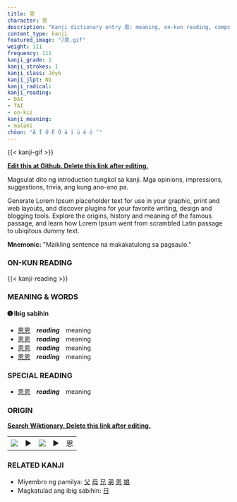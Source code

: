 ```yaml
---
title: 恩
character: 恩
description: "Kanji dictionary entry 恩: meaning, on-kun reading, compounds, origin, related kanji"
content_type: kanji
featured_image: "/恩.gif"
weight: 111
frequency: 111
kanji_grade: 1
kanji_strokes: 1
kanji_class: Jōyō
kanji_jlpt: N1
kanji_radical: 
kanji_reading: 
- DAI
- TAI
- oo-kii
kanji_meaning:
- malaki
chōon: "Ā Ī Ū Ē Ō ā ī ū ē ō ’"
---
```

[//]: # (Don't edit the line below. Kanji animated GIF code is automatically generated.)
{{< kanji-gif >}}

[//]: # (Edit below this line.)

**[Edit this at Github. Delete this link after editing.](https://github.com/tim0g/tim/tree/main/content/kanji/恩/index.md)**

Magsulat dito ng introduction tungkol sa kanji. Mga opinions, impressions, suggestions, trivia, ang kung ano-ano pa.

Generate Lorem Ipsum placeholder text for use in your graphic, print and web layouts, and discover plugins for your favorite writing, design and blogging tools. Explore the origins, history and meaning of the famous passage, and learn how Lorem Ipsum went from scrambled Latin passage to ubiqitous dummy text.
 
**Mnemonic:** "Maikling sentence na makakatulong sa pagsaulo."

### ON-KUN READING

[//]: # (Don't edit the line below. ON-KUN READING code is automatically generated.)
{{< kanji-reading >}}

### MEANING & WORDS

#### ➊ **Ibig sabihin**
  - [恩](../恩)[恩](../恩)　***reading***　meaning
  - [恩](../恩)[恩](../恩)　***reading***　meaning
  - [恩](../恩)[恩](../恩)　***reading***　meaning
  - [恩](../恩)[恩](../恩)　***reading***　meaning

### SPECIAL READING
  - [恩](../恩)[恩](../恩)　***reading***　meaning

### ORIGIN

**[Search Wiktionary. Delete this link after editing.](https://wiktionary.org/wiki/恩)**
<table class="kanji-table"><tr><td>
<img src="60px-恩-bronze.svg.png">
</td><td>▶</td><td>
<img src="60px-恩-oracle.svg.png">
</td><td>▶</td>
<td class="kanji-origin">恩</td>
</tr></table>

### RELATED KANJI
- Miyembro ng pamilya: [父](../父) [母](../母) [兄](../兄) [弟](../弟) [恩](../恩) [娘](../娘)
- Magkatulad ang ibig sabihin: [日](../日)
